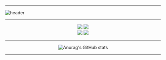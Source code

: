 <hr/>

![header](https://capsule-render.vercel.app/api?type=waving&color=gradient&height=250&section=footer&text=DongDong's%20GitHub&fontSize=30&animation=fadeIn&desc=WELCOME?%20:\)&fontColor=ffffff&customColorList=12)

<hr/>

<div align = 'center'>
<img src="https://img.shields.io/badge/JavaScript-F7DF1E?style=flat-square&logo=JavaScript&logoColor=black"/>
<img src="https://img.shields.io/badge/TypeScript-3178C6?style=flat-square&logo=TypeScript&logoColor=white"/>


  <div>
    <img src="https://img.shields.io/badge/Blog-09B3AF?style=flat-square&logo=Storyblok&logoColor=white"/>
    <img src="https://img.shields.io/badge/https://ddhun.tistory.com-09B3AF?style=flat-square&logoColor=white"/>
<!--     <img src="https://img.shields.io/badge/[TypeScript](https://ddhun.tistory.com/)-3178C6?style=for-the-badge&logo=appveyor&logoColor=white"/> -->
  </div>
</div>

<hr/>
<!-- <img src="https://img.shields.io/badge/Python-3766AB?style=flat-square&logo=Python&logoColor=white"/> -->
<!-- <img src="https://img.shields.io/badge/뱃지레이블-배경색?style=뱃지모양&logo=로고&logoColor=로고색상"/></a> -->
<div align = 'center'>

![Anurag's GitHub stats](https://github-readme-stats.vercel.app/api?username=agmon5959&include_all_commits=false&show_icons=true&theme=react)

</div>
<hr/>

